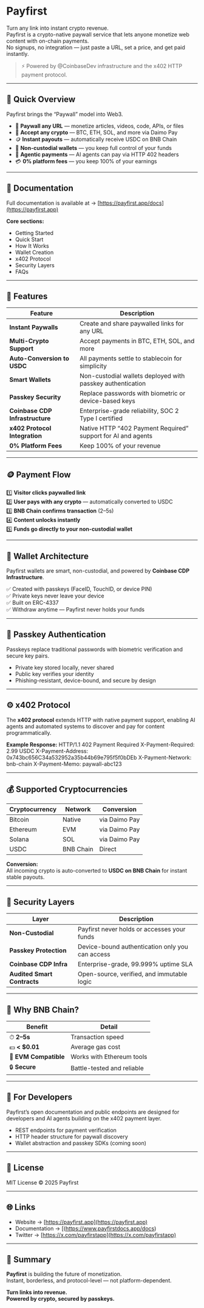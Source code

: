 # Payfirst

Turn any link into instant crypto revenue.  
Payfirst is a crypto-native paywall service that lets anyone monetize web content with on-chain payments.  
No signups, no integration — just paste a URL, set a price, and get paid instantly.

> ⚡ Powered by @CoinbaseDev infrastructure and the x402 HTTP payment protocol.

---

## 🚀 Quick Overview

Payfirst brings the “Paywall” model into Web3.

- 🧱 **Paywall any URL** — monetize articles, videos, code, APIs, or files  
- 💸 **Accept any crypto** — BTC, ETH, SOL, and more via Daimo Pay  
- 🪙 **Instant payouts** — automatically receive USDC on BNB Chain  
- 🔐 **Non-custodial wallets** — you keep full control of your funds  
- 🤖 **Agentic payments** — AI agents can pay via HTTP 402 headers  
- 💳 **0% platform fees** — you keep 100% of your earnings

---

## 🧭 Documentation

Full documentation is available at → [https://payfirst.app/docs](https://payfirst.app)

**Core sections:**
- Getting Started
- Quick Start
- How It Works
- Wallet Creation
- x402 Protocol
- Security Layers
- FAQs

---

## 🧰 Features

| Feature | Description |
|----------|--------------|
| **Instant Paywalls** | Create and share paywalled links for any URL |
| **Multi-Crypto Support** | Accept payments in BTC, ETH, SOL, and more |
| **Auto-Conversion to USDC** | All payments settle to stablecoin for simplicity |
| **Smart Wallets** | Non-custodial wallets deployed with passkey authentication |
| **Passkey Security** | Replace passwords with biometric or device-based keys |
| **Coinbase CDP Infrastructure** | Enterprise-grade reliability, SOC 2 Type I certified |
| **x402 Protocol Integration** | Native HTTP “402 Payment Required” support for AI and agents |
| **0% Platform Fees** | Keep 100% of your revenue |

---

## 🪙 Payment Flow

1️⃣ **Visitor clicks paywalled link**  
2️⃣ **User pays with any crypto** — automatically converted to USDC  
3️⃣ **BNB Chain confirms transaction** (2–5s)  
4️⃣ **Content unlocks instantly**  
5️⃣ **Funds go directly to your non-custodial wallet**

---

## 🧩 Wallet Architecture

Payfirst wallets are smart, non-custodial, and powered by **Coinbase CDP Infrastructure**.  

✅ Created with passkeys (FaceID, TouchID, or device PIN)  
✅ Private keys never leave your device  
✅ Built on ERC-4337  
✅ Withdraw anytime — Payfirst never holds your funds

---

## 🔑 Passkey Authentication

Passkeys replace traditional passwords with biometric verification and secure key pairs.

- Private key stored locally, never shared  
- Public key verifies your identity  
- Phishing-resistant, device-bound, and secure by design

---

## ⚙️ x402 Protocol

The **x402 protocol** extends HTTP with native payment support, enabling AI agents and automated systems to discover and pay for content programmatically.

**Example Response:**
HTTP/1.1 402 Payment Required
X-Payment-Required: 2.99 USDC
X-Payment-Address: 0x743bc656C34a532952a35b44b69e795f5f0bDEb
X-Payment-Network: bnb-chain
X-Payment-Memo: paywall-abc123

---

## 💰 Supported Cryptocurrencies

| Cryptocurrency | Network | Conversion |
|----------------|----------|-------------|
| Bitcoin | Native | via Daimo Pay |
| Ethereum | EVM | via Daimo Pay |
| Solana | SOL | via Daimo Pay |
| USDC | BNB Chain | Direct |

**Conversion:**  
All incoming crypto is auto-converted to **USDC on BNB Chain** for instant stable payouts.

---

## 🧠 Security Layers

| Layer | Description |
|-------|--------------|
| **Non-Custodial** | Payfirst never holds or accesses your funds |
| **Passkey Protection** | Device-bound authentication only you can access |
| **Coinbase CDP Infra** | Enterprise-grade, 99.999% uptime SLA |
| **Audited Smart Contracts** | Open-source, verified, and immutable logic |

---

## 🔗 Why BNB Chain?

| Benefit | Detail |
|----------|---------|
| ⏱ **2–5s** | Transaction speed |
| 💵 **< $0.01** | Average gas cost |
| 🧱 **EVM Compatible** | Works with Ethereum tools |
| 🔒 **Secure** | Battle-tested and reliable |

---

## 🧩 For Developers

Payfirst’s open documentation and public endpoints are designed for developers and AI agents building on the x402 payment layer.

- REST endpoints for payment verification  
- HTTP header structure for paywall discovery  
- Wallet abstraction and passkey SDKs (coming soon)

---

## 📄 License
MIT License © 2025 Payfirst

---

## 🌐 Links
- Website → [https://payfirst.app](https://payfirst.app)  
- Documentation → [(https://www.payfirstdocs.app/docs)  
- Twitter → [https://x.com/payfirstapp](https://x.com/payfirstapp)

---

## 🧠 Summary

**Payfirst** is building the future of monetization.  
Instant, borderless, and protocol-level — not platform-dependent.  

**Turn links into revenue.**  
**Powered by crypto, secured by passkeys.**

